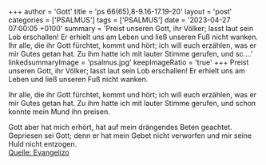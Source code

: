 +++
author = 'Gott'
title = 'ps 66(65),8-9.16-17.19-20'
layout = 'post'
categories = ['PSALMUS']
tags = ['PSALMUS']
date = '2023-04-27 07:00:05 +0100'
summary = 'Preist unseren Gott, ihr Völker; lasst laut sein Lob erschallen! Er erhielt uns am Leben und ließ unseren Fuß nicht wanken.  Ihr alle, die ihr Gott fürchtet, kommt und hört; ich will euch erzählen, was er mir Gutes getan hat. Zu ihm hatte ich mit lauter Stimme gerufen, und sc....'
linkedsummaryImage = 'psalmus.jpg'
keepImageRatio = 'true'
+++
Preist unseren Gott, ihr Völker;
lasst laut sein Lob erschallen!
Er erhielt uns am Leben
und ließ unseren Fuß nicht wanken.

Ihr alle, die ihr Gott fürchtet, kommt und hört;
ich will euch erzählen, was er mir Gutes getan hat.
Zu ihm hatte ich mit lauter Stimme gerufen,
und schon konnte mein Mund ihn preisen.<!--more-->

Gott aber hat mich erhört,
hat auf mein drängendes Beten geachtet.
Gepriesen sei Gott; denn er hat mein Gebet nicht verworfen
und mir seine Huld nicht entzogen.<br> [Quelle: Evangelizo](https://evangeliumtagfuertag.org/DE/gospel)
